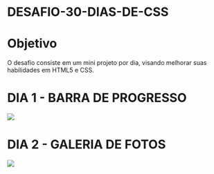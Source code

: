 # DESAFIO-30-DIAS-DE-CSS
# Objetivo
O desafio consiste em um mini projeto por dia, visando melhorar suas habilidades em HTML5 e CSS.
# DIA 1 - BARRA DE PROGRESSO
![](https://media.giphy.com/media/SDPghRQueKfSDjxkJl/giphy.gif)

# DIA 2 - GALERIA DE FOTOS
![](https://media.giphy.com/media/wUKeIDsCkHmYYgfPHH/giphy.gif)
